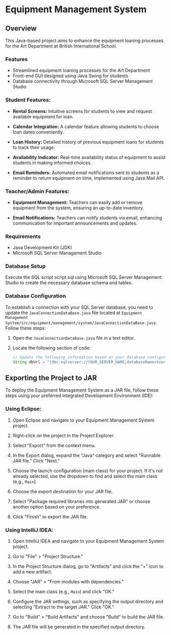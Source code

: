 # Equipment Management System
## Overview
This Java-based project aims to enhance the equipment loaning processes for the Art Department at British International School.

### Features
- Streamlined equipment loaning processes for the Art Department
- Front-end GUI designed using Java Swing for students
- Database connectivity through Microsoft SQL Server Management Studio
  
### Student Features:

- **Rental Screens:** Intuitive screens for students to view and request available equipment for loan.
  
- **Calendar Integration:** A calendar feature allowing students to choose loan dates conveniently.

- **Loan History:** Detailed history of previous equipment loans for students to track their usage.

- **Availability Indicator:** Real-time availability status of equipment to assist students in making informed choices.

- **Email Reminders:** Automated email notifications sent to students as a reminder to return equipment on time, implemented using Java Mail API.

### Teacher/Admin Features:

- **Equipment Management:** Teachers can easily add or remove equipment from the system, ensuring an up-to-date inventory.

- **Email Notifications:** Teachers can notify students via email, enhancing communication for important announcements and updates.

### Requirements
- Java Development Kit (JDK)
- Microsoft SQL Server Management Studio

### Database Setup
Execute the SQL script script.sql using Microsoft SQL Server Management Studio to create the necessary database schema and tables.

### Database Configuration

To establish a connection with your SQL Server database, you need to update the `JavaConnectionDataBase.java` file located at `Equipment Management System/src/equipment/management/system/JavaConnectionDataBase.java`. Follow these steps:

1. Open the `JavaConnectionDataBase.java` file in a text editor.

2. Locate the following section of code:

   ```java
   // Update the following information based on your database configuration
   String dbUrl = "jdbc:sqlserver://YOUR_SERVER_NAME;databaseName=YourDatabaseName;user=YourUsername;password=YourPassword";

## Exporting the Project to JAR

To deploy the Equipment Management System as a JAR file, follow these steps using your preferred Integrated Development Environment (IDE):

### Using Eclipse:

1. Open Eclipse and navigate to your Equipment Management System project.

2. Right-click on the project in the Project Explorer.

3. Select "Export" from the context menu.

4. In the Export dialog, expand the "Java" category and select "Runnable JAR file." Click "Next."

5. Choose the launch configuration (main class) for your project. If it's not already selected, use the dropdown to find and select the main class (e.g., `Main`).

6. Choose the export destination for your JAR file.

7. Select "Package required libraries into generated JAR" or choose another option based on your preference.

8. Click "Finish" to export the JAR file.

### Using IntelliJ IDEA:

1. Open IntelliJ IDEA and navigate to your Equipment Management System project.

2. Go to "File" > "Project Structure."

3. In the Project Structure dialog, go to "Artifacts" and click the "+" icon to add a new artifact.

4. Choose "JAR" > "From modules with dependencies."

5. Select the main class (e.g., `Main`) and click "OK."

6. Configure the JAR settings, such as specifying the output directory and selecting "Extract to the target JAR." Click "OK."

7. Go to "Build" > "Build Artifacts" and choose "Build" to build the JAR file.

8. The JAR file will be generated in the specified output directory.

